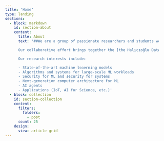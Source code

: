 ```yaml
---
title: 'Home'
type: landing
sections:
  - block: markdown
    id: section-about
    content:
      title: About
      text: '##We are a group of passionate researchers and students working at the intersection of machine learning and systems at UCSD.

      Our collaborative effort brings together the [the Halıcıoğlu Data Science Institute](https://datascience.ucsd.edu/) and [the Computer Science and Engineering Department](https://cse.ucsd.edu/) at [the University of California, San Diego](https://ucsd.edu/). We host a series of events including biweekly seminars and reading groups at HDSI and we invite interested students and faculty members to join!

      Our research interests include:

      - State-of-the-art machine leaerning models
      - Algorithms and systems for large-scale ML workloads
      - Security for ML and security for systems
      - Next-generation computer architecture for ML
      - AI agents
      - Applications (IoT, AI for Science, etc.)'
  - block: collection
    id: section-collection
    content:
      filters:
        folders:
          - post
      count: 25
    design:
      view: article-grid
---
```

